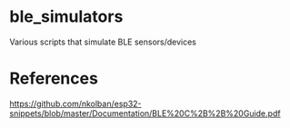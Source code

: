 # ble_simulators
Various scripts that simulate BLE sensors/devices

# References 
https://github.com/nkolban/esp32-snippets/blob/master/Documentation/BLE%20C%2B%2B%20Guide.pdf
